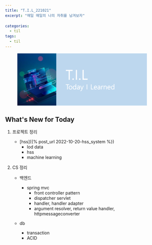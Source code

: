 ```yaml
---
title: "T.I.L_221021"
excerpt: "매일 매일의 나의 자취를 남겨보자"

categories:
  - til
tags:
  - til
---
```

<figure>
    <img src="/assets/images/til_image.png">
</figure>

## What's New for Today   

1. 프로젝트 정리
    - [hss]({% post_url 2022-10-20-hss_system %})   
        - lod data
        - hss
        - machine learning

2. CS 정리
    - 백엔드
        - spring mvc
            - front controller pattern
            - dispatcher servlet
            - handler, handler adapter
            - argument resolver, return value handler, httpmessageconverter

    - db
        - transaction
        - ACID